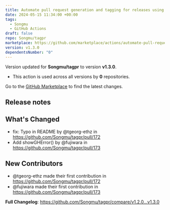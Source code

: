 ```yaml
---
title: Automate pull request generation and tagging for releases using tagpr
date: 2024-05-15 11:34:00 +00:00
tags:
  - Songmu
  - GitHub Actions
draft: false
repo: Songmu/tagpr
marketplace: https://github.com/marketplace/actions/automate-pull-request-generation-and-tagging-for-releases-using-tagpr
version: v1.3.0
dependentsNumber: "0"
---
```



Version updated for **Songmu/tagpr** to version **v1.3.0**.
- This action is used across all versions by **0** repositories.

Go to the [GitHub Marketplace](https://github.com/marketplace/actions/automate-pull-request-generation-and-tagging-for-releases-using-tagpr) to find the latest changes.

## Release notes

<!-- Release notes generated using configuration in .github/release.yml at 01b6a421e621a300d9c1f97cb3e303d8dbebd626 -->

## What's Changed
* fix: Typo in README by @tgeorg-ethz in https://github.com/Songmu/tagpr/pull/172
* Add showGHError() by @fujiwara in https://github.com/Songmu/tagpr/pull/173

## New Contributors
* @tgeorg-ethz made their first contribution in https://github.com/Songmu/tagpr/pull/172
* @fujiwara made their first contribution in https://github.com/Songmu/tagpr/pull/173

**Full Changelog**: https://github.com/Songmu/tagpr/compare/v1.2.0...v1.3.0
